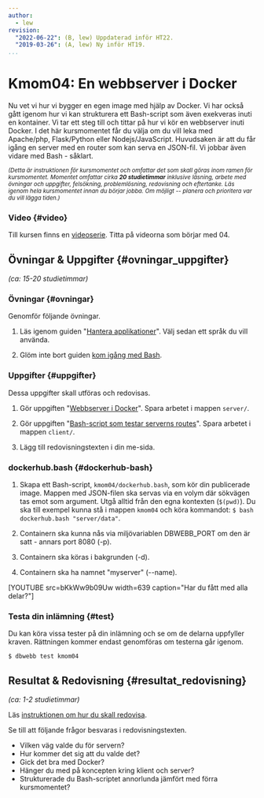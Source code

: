 ```yaml
---
author:
  - lew
revision:
  "2022-06-22": (B, lew) Uppdaterad inför HT22.
  "2019-03-26": (A, lew) Ny inför HT19.
...
```


# Kmom04: En webbserver i Docker

Nu vet vi hur vi bygger en egen image med hjälp av Docker. Vi har också gått igenom hur vi kan strukturera ett Bash-script som även exekveras inuti en kontainer. Vi tar ett steg till och tittar på hur vi kör en webbserver inuti Docker. I det här kursmomentet får du välja om du vill leka med Apache/php, Flask/Python eller Nodejs/JavaScript. Huvudsaken är att du får igång en server med en router som kan serva en JSON-fil. Vi jobbar även vidare med Bash - såklart.

<small><i>(Detta är instruktionen för kursmomentet och omfattar det som skall göras inom ramen för kursmomentet. Momentet omfattar cirka **20 studietimmar** inklusive läsning, arbete med övningar och uppgifter, felsökning, problemlösning, redovisning och eftertanke. Läs igenom hela kursmomentet innan du börjar jobba. Om möjligt -- planera och prioritera var du vill lägga tiden.)</i></small>

### Video {#video}

Till kursen finns en [videoserie](https://www.youtube.com/playlist?list=PLKtP9l5q3ce_XueavhyZ_udFDLVFaoVo5). Titta på videorna som börjar med 04.

## Övningar & Uppgifter {#ovningar_uppgifter}

_(ca: 15-20 studietimmar)_

### Övningar {#ovningar}

Genomför följande övningar.

1. Läs igenom guiden "[Hantera applikationer](guide/docker/hantera-applikationer)". Välj sedan ett språk du vill använda.

1. Glöm inte bort guiden [kom igång med Bash](guide/kom-igang-med-bash).

### Uppgifter {#uppgifter}

Dessa uppgifter skall utföras och redovisas.

1. Gör uppgiften "[Webbserver i Docker](uppgift/webbserver-i-docker)". Spara arbetet i mappen `server/`.

1. Gör uppgiften "[Bash-script som testar serverns routes](uppgift/bash-script-testa-routes)". Spara arbetet i mappen `client/`.

1. Lägg till redovisningstexten i din me-sida.

### dockerhub.bash {#dockerhub-bash}

1. Skapa ett Bash-script, `kmom04/dockerhub.bash`, som kör din publicerade image. Mappen med JSON-filen ska servas via en volym där sökvägen tas emot som argument. Utgå alltid från den egna kontexten (`$(pwd)`). Du ska till exempel kunna stå i mappen `kmom04` och köra kommandot: `$ bash dockerhub.bash "server/data"`.

1. Containern ska kunna nås via miljövariablen DBWEBB_PORT om den är satt - annars port 8080 (-p).

1. Containern ska köras i bakgrunden (-d).

1. Containern ska ha namnet "myserver" (--name).

[YOUTUBE src=bKkWw9b09Uw width=639 caption="Har du fått med alla delar?"]

### Testa din inlämning {#test}

Du kan köra vissa tester på din inlämning och se om de delarna uppfyller kraven. Rättningen kommer endast genomföras om testerna går igenom.

```console
$ dbwebb test kmom04
```

## Resultat & Redovisning {#resultat_redovisning}

_(ca: 1-2 studietimmar)_

Läs [instruktionen om hur du skall redovisa](./../redovisa).

Se till att följande frågor besvaras i redovisningstexten.

- Vilken väg valde du för servern?
- Hur kommer det sig att du valde det?
- Gick det bra med Docker?
- Hänger du med på koncepten kring klient och server?
- Strukturerade du Bash-scriptet annorlunda jämfört med förra kursmomentet?
